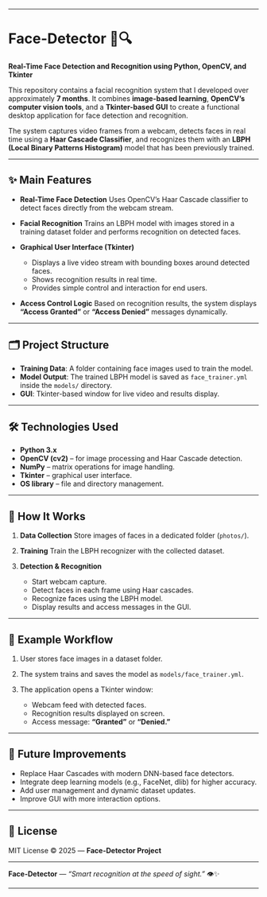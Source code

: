 
---

# **Face-Detector 👤🔍**

**Real-Time Face Detection and Recognition using Python, OpenCV, and Tkinter**

This repository contains a facial recognition system that I developed over approximately **7 months**.
It combines **image-based learning**, **OpenCV’s computer vision tools**, and a **Tkinter-based GUI** to create a functional desktop application for face detection and recognition.

The system captures video frames from a webcam, detects faces in real time using a **Haar Cascade Classifier**, and recognizes them with an **LBPH (Local Binary Patterns Histogram)** model that has been previously trained.

---

## ✨ **Main Features**

* **Real-Time Face Detection**
  Uses OpenCV’s Haar Cascade classifier to detect faces directly from the webcam stream.

* **Facial Recognition**
  Trains an LBPH model with images stored in a training dataset folder and performs recognition on detected faces.

* **Graphical User Interface (Tkinter)**

  * Displays a live video stream with bounding boxes around detected faces.
  * Shows recognition results in real time.
  * Provides simple control and interaction for end users.

* **Access Control Logic**
  Based on recognition results, the system displays **“Access Granted”** or **“Access Denied”** messages dynamically.

---

## 🗂️ **Project Structure**

* **Training Data**: A folder containing face images used to train the model.
* **Model Output**: The trained LBPH model is saved as `face_trainer.yml` inside the `models/` directory.
* **GUI**: Tkinter-based window for live video and results display.

---

## 🛠️ **Technologies Used**

* **Python 3.x**
* **OpenCV (cv2)** – for image processing and Haar Cascade detection.
* **NumPy** – matrix operations for image handling.
* **Tkinter** – graphical user interface.
* **OS library** – file and directory management.

---

## 🚀 **How It Works**

1. **Data Collection**
   Store images of faces in a dedicated folder (`photos/`).

2. **Training**
   Train the LBPH recognizer with the collected dataset.

3. **Detection & Recognition**

   * Start webcam capture.
   * Detect faces in each frame using Haar cascades.
   * Recognize faces using the LBPH model.
   * Display results and access messages in the GUI.

---

## 📸 **Example Workflow**

1. User stores face images in a dataset folder.
2. The system trains and saves the model as `models/face_trainer.yml`.
3. The application opens a Tkinter window:

   * Webcam feed with detected faces.
   * Recognition results displayed on screen.
   * Access message: **“Granted”** or **“Denied.”**

---

## 🔮 **Future Improvements**

* Replace Haar Cascades with modern DNN-based face detectors.
* Integrate deep learning models (e.g., FaceNet, dlib) for higher accuracy.
* Add user management and dynamic dataset updates.
* Improve GUI with more interaction options.

---

## 📄 **License**

MIT License © 2025 — **Face-Detector Project**

---

**Face-Detector** — *“Smart recognition at the speed of sight.”* 👁️✨

---
